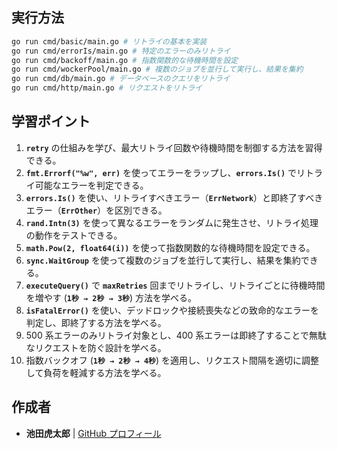 ## **実行方法**

```sh
go run cmd/basic/main.go # リトライの基本を実装
go run cmd/errorIs/main.go # 特定のエラーのみリトライ
go run cmd/backoff/main.go # 指数関数的な待機時間を設定
go run cmd/wockerPool/main.go # 複数のジョブを並行して実行し、結果を集約
go run cmd/db/main.go # データベースのクエリをリトライ
go run cmd/http/main.go # リクエストをリトライ
```

## **学習ポイント**

1. **`retry`** の仕組みを学び、最大リトライ回数や待機時間を制御する方法を習得できる。
2. **`fmt.Errorf("%w", err)`** を使ってエラーをラップし、**`errors.Is()`** でリトライ可能なエラーを判定できる。
3. **`errors.Is()`** を使い、リトライすべきエラー（**`ErrNetwork`**）と即終了すべきエラー（**`ErrOther`**）を区別できる。
4. **`rand.Intn(3)`** を使って異なるエラーをランダムに発生させ、リトライ処理の動作をテストできる。
5. **`math.Pow(2, float64(i))`** を使って指数関数的な待機時間を設定できる。
6. **`sync.WaitGroup`** を使って複数のジョブを並行して実行し、結果を集約できる。
7. **`executeQuery()`** で **`maxRetries`** 回までリトライし、リトライごとに待機時間を増やす (**`1秒 → 2秒 → 3秒`**) 方法を学べる。
8. **`isFatalError()`** を使い、デッドロックや接続喪失などの致命的なエラーを判定し、即終了する方法を学べる。
9. 500 系エラーのみリトライ対象とし、400 系エラーは即終了することで無駄なリクエストを防ぐ設計を学べる。
10. 指数バックオフ (**`1秒 → 2秒 → 4秒`**) を適用し、リクエスト間隔を適切に調整して負荷を軽減する方法を学べる。

## 作成者

- **池田虎太郎** | [GitHub プロフィール](https://github.com/kotaroikeda-apl-dev)
